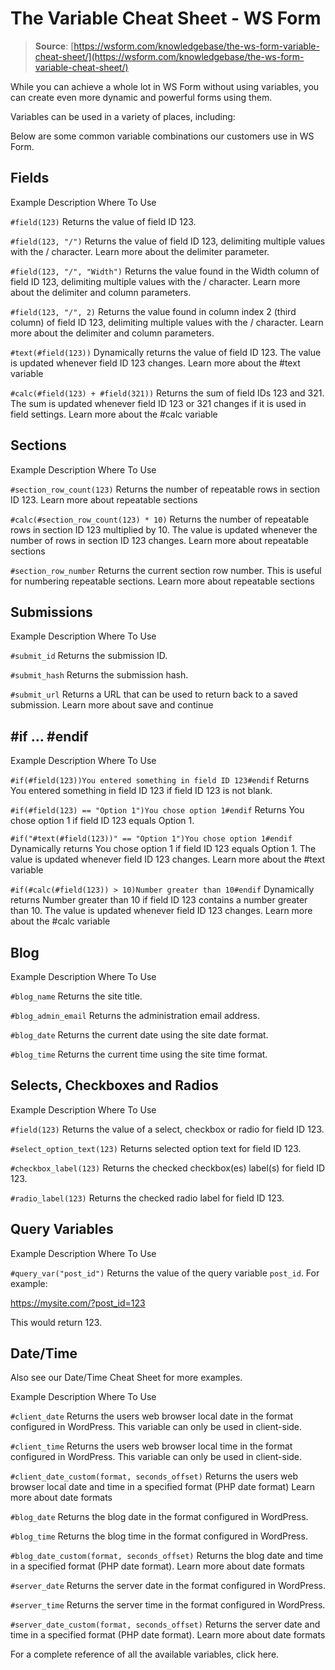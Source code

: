 # The Variable Cheat Sheet - WS Form

> **Source**: [https://wsform.com/knowledgebase/the-ws-form-variable-cheat-sheet/](https://wsform.com/knowledgebase/the-ws-form-variable-cheat-sheet/)


While you can achieve a whole lot in WS Form without using variables, you can create even more dynamic and powerful forms using them.

Variables can be used in a variety of places, including:

Below are some common variable combinations our customers use in WS Form.

## Fields

Example
Description
Where To Use

`#field(123)`
Returns the value of field ID 123.

`#field(123, "/")`
Returns the value of field ID 123, delimiting multiple values with the / character.
Learn more about the delimiter parameter.

`#field(123, "/", "Width")`
Returns the value found in the Width column of field ID 123, delimiting multiple values with the / character.
Learn more about the delimiter and column parameters.

`#field(123, "/", 2)`
Returns the value found in column index 2 (third column) of field ID 123, delimiting multiple values with the / character.
Learn more about the delimiter and column parameters.

`#text(#field(123))`
Dynamically returns the value of field ID 123. The value is updated whenever field ID 123 changes.
Learn more about the #text variable

`#calc(#field(123) + #field(321))`
Returns the sum of field IDs 123 and 321. The sum is updated whenever field ID 123 or 321 changes if it is used in field settings.
Learn more about the #calc variable

## Sections

Example
Description
Where To Use

`#section_row_count(123)`
Returns the number of repeatable rows in section ID 123.
Learn more about repeatable sections

`#calc(#section_row_count(123) * 10)`
Returns the number of repeatable rows in section ID 123 multiplied by 10. The value is updated whenever the number of rows in section ID 123 changes.
Learn more about repeatable sections

`#section_row_number`
Returns the current section row number. This is useful for numbering repeatable sections.
Learn more about repeatable sections

## Submissions

Example
Description
Where To Use

`#submit_id`
Returns the submission ID.

`#submit_hash`
Returns the submission hash.

`#submit_url`
Returns a URL that can be used to return back to a saved submission.
Learn more about save and continue

## #if … #endif

Example
Description
Where To Use

`#if(#field(123))You entered something in field ID 123#endif`
Returns You entered something in field ID 123 if field ID 123 is not blank.

`#if(#field(123) == "Option 1")You chose option 1#endif`
Returns You chose option 1 if field ID 123 equals Option 1.

`#if("#text(#field(123))" == "Option 1")You chose option 1#endif`
Dynamically returns You chose option 1 if field ID 123 equals Option 1. The value is updated whenever field ID 123 changes.
Learn more about the #text variable

`#if(#calc(#field(123)) > 10)Number greater than 10#endif`
Dynamically returns Number greater than 10 if field ID 123 contains a number greater than 10. The value is updated whenever field ID 123 changes.
Learn more about the #calc variable

## Blog

Example
Description
Where To Use

`#blog_name`
Returns the site title.

`#blog_admin_email`
Returns the administration email address.

`#blog_date`
Returns the current date using the site date format.

`#blog_time`
Returns the current time using the site time format.

## Selects, Checkboxes and Radios

Example
Description
Where To Use

`#field(123)`
Returns the value of a select, checkbox or radio for field ID 123.

`#select_option_text(123)`
Returns selected option text for field ID 123.

`#checkbox_label(123)`
Returns the checked checkbox(es) label(s) for field ID 123.

`#radio_label(123)`
Returns the checked radio label for field ID 123.

## Query Variables

Example
Description
Where To Use

`#query_var("post_id")`
Returns the value of the query variable `post_id`.
For example:

https://mysite.com/?post_id=123

This would return 123.

## Date/Time

Also see our Date/Time Cheat Sheet for more examples.

Example
Description
Where To Use

`#client_date`
Returns the users web browser local date in the format configured in WordPress. This variable can only be used in client-side.

`#client_time`
Returns the users web browser local time in the format configured in WordPress. This variable can only be used in client-side.

`#client_date_custom(format, seconds_offset)`
Returns the users web browser local date and time in a specified format (PHP date format)
Learn more about date formats

`#blog_date`
Returns the blog date in the format configured in WordPress.

`#blog_time`
Returns the blog time in the format configured in WordPress.

`#blog_date_custom(format, seconds_offset)`
Returns the blog date and time in a specified format (PHP date format).
Learn more about date formats

`#server_date`
Returns the server date in the format configured in WordPress.

`#server_time`
Returns the server time in the format configured in WordPress.

`#server_date_custom(format, seconds_offset)`
Returns the server date and time in a specified format (PHP date format).
Learn more about date formats

For a complete reference of all the available variables, click here.
